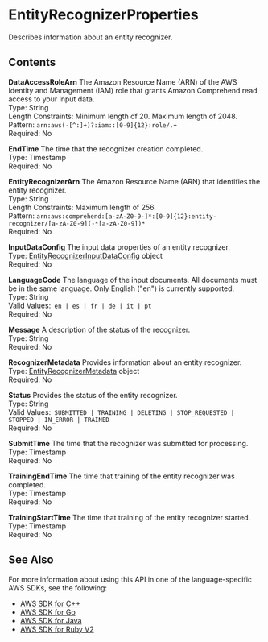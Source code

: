 # EntityRecognizerProperties<a name="API_EntityRecognizerProperties"></a>

Describes information about an entity recognizer\.

## Contents<a name="API_EntityRecognizerProperties_Contents"></a>

 **DataAccessRoleArn**   <a name="comprehend-Type-EntityRecognizerProperties-DataAccessRoleArn"></a>
 The Amazon Resource Name \(ARN\) of the AWS Identity and Management \(IAM\) role that grants Amazon Comprehend read access to your input data\.  
Type: String  
Length Constraints: Minimum length of 20\. Maximum length of 2048\.  
Pattern: `arn:aws(-[^:]+)?:iam::[0-9]{12}:role/.+`   
Required: No

 **EndTime**   <a name="comprehend-Type-EntityRecognizerProperties-EndTime"></a>
The time that the recognizer creation completed\.  
Type: Timestamp  
Required: No

 **EntityRecognizerArn**   <a name="comprehend-Type-EntityRecognizerProperties-EntityRecognizerArn"></a>
The Amazon Resource Name \(ARN\) that identifies the entity recognizer\.  
Type: String  
Length Constraints: Maximum length of 256\.  
Pattern: `arn:aws:comprehend:[a-zA-Z0-9-]*:[0-9]{12}:entity-recognizer/[a-zA-Z0-9](-*[a-zA-Z0-9])*`   
Required: No

 **InputDataConfig**   <a name="comprehend-Type-EntityRecognizerProperties-InputDataConfig"></a>
The input data properties of an entity recognizer\.  
Type: [EntityRecognizerInputDataConfig](API_EntityRecognizerInputDataConfig.md) object  
Required: No

 **LanguageCode**   <a name="comprehend-Type-EntityRecognizerProperties-LanguageCode"></a>
 The language of the input documents\. All documents must be in the same language\. Only English \("en"\) is currently supported\.  
Type: String  
Valid Values:` en | es | fr | de | it | pt`   
Required: No

 **Message**   <a name="comprehend-Type-EntityRecognizerProperties-Message"></a>
 A description of the status of the recognizer\.  
Type: String  
Required: No

 **RecognizerMetadata**   <a name="comprehend-Type-EntityRecognizerProperties-RecognizerMetadata"></a>
 Provides information about an entity recognizer\.  
Type: [EntityRecognizerMetadata](API_EntityRecognizerMetadata.md) object  
Required: No

 **Status**   <a name="comprehend-Type-EntityRecognizerProperties-Status"></a>
Provides the status of the entity recognizer\.  
Type: String  
Valid Values:` SUBMITTED | TRAINING | DELETING | STOP_REQUESTED | STOPPED | IN_ERROR | TRAINED`   
Required: No

 **SubmitTime**   <a name="comprehend-Type-EntityRecognizerProperties-SubmitTime"></a>
The time that the recognizer was submitted for processing\.  
Type: Timestamp  
Required: No

 **TrainingEndTime**   <a name="comprehend-Type-EntityRecognizerProperties-TrainingEndTime"></a>
The time that training of the entity recognizer was completed\.  
Type: Timestamp  
Required: No

 **TrainingStartTime**   <a name="comprehend-Type-EntityRecognizerProperties-TrainingStartTime"></a>
The time that training of the entity recognizer started\.  
Type: Timestamp  
Required: No

## See Also<a name="API_EntityRecognizerProperties_SeeAlso"></a>

For more information about using this API in one of the language\-specific AWS SDKs, see the following:
+  [AWS SDK for C\+\+](https://docs.aws.amazon.com/goto/SdkForCpp/comprehend-2017-11-27/EntityRecognizerProperties) 
+  [AWS SDK for Go](https://docs.aws.amazon.com/goto/SdkForGoV1/comprehend-2017-11-27/EntityRecognizerProperties) 
+  [AWS SDK for Java](https://docs.aws.amazon.com/goto/SdkForJava/comprehend-2017-11-27/EntityRecognizerProperties) 
+  [AWS SDK for Ruby V2](https://docs.aws.amazon.com/goto/SdkForRubyV2/comprehend-2017-11-27/EntityRecognizerProperties) 